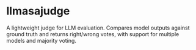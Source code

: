 # llmasajudge

A lightweight judge for LLM evaluation. Compares model outputs against ground truth
and returns right/wrong votes, with support for multiple models and majority voting.
